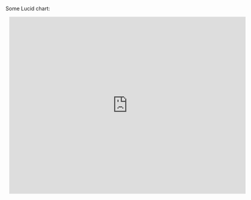 

Some Lucid chart:

<div style="width: 640px; height: 480px; margin: 10px; position: relative;"><iframe allowfullscreen frameborder="0" style="width:640px; height:480px" src="https://lucid.app/documents/embedded/80635861-d152-4606-816e-d6c2d81d3058" id="S0Ych0jNGkDu"></iframe></div>